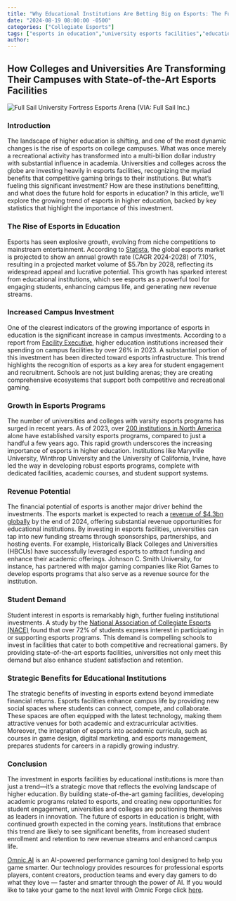 ```yaml
---
title: "Why Educational Institutions Are Betting Big on Esports: The Future of Campus Facilities"
date: "2024-08-19 08:00:00 -0500"
categories: ["Collegiate Esports"]
tags: ["esports in education","university esports facilities","educational investment in gaming","college esports programs","student engagement","esports career opportunities","campus life","higher education trends","student recruitment","academic development"]
author:
---
```


## How Colleges and Universities Are Transforming Their Campuses with State-of-the-Art Esports Facilities

![Full Sail University Fortress Esports Arena](/2024-08-19-Why-Educational-Institutions-Are-Betting-Big-on-Esports-The-Future-of-Campus-Facilities.jpg)
(VIA: Full Sail Inc.)

### Introduction

The landscape of higher education is shifting, and one of the most dynamic changes is the rise of esports on college campuses. What was once merely a recreational activity has transformed into a multi-billion dollar industry with substantial influence in academia. Universities and colleges across the globe are investing heavily in esports facilities, recognizing the myriad benefits that competitive gaming brings to their institutions. But what’s fueling this significant investment? How are these institutions benefitting, and what does the future hold for esports in education? In this article, we'll explore the growing trend of esports in higher education, backed by key statistics that highlight the importance of this investment.

### The Rise of Esports in Education

Esports has seen explosive growth, evolving from niche competitions to mainstream entertainment. According to [Statista](https://www.statista.com/outlook/amo/esports/worldwide), the global esports market is projected to show an annual growth rate (CAGR 2024-2028) of 7.10%, resulting in a projected market volume of $5.7bn by 2028, reflecting its widespread appeal and lucrative potential. This growth has sparked interest from educational institutions, which see esports as a powerful tool for engaging students, enhancing campus life, and generating new revenue streams.

### Increased Campus Investment

One of the clearest indicators of the growing importance of esports in education is the significant increase in campus investments. According to a report from [Facility Executive](https://facilityexecutive.com/higher-education-facilities-investments-on-the-rise/), higher education institutions increased their spending on campus facilities by over 26% in 2023. A substantial portion of this investment has been directed toward esports infrastructure. This trend highlights the recognition of esports as a key area for student engagement and recruitment. Schools are not just building arenas; they are creating comprehensive ecosystems that support both competitive and recreational gaming.

### Growth in Esports Programs

The number of universities and colleges with varsity esports programs has surged in recent years. As of 2023, over [200 institutions in North America](https://library.educause.edu/resources/2021/8/expanding-esports-in-higher-ed-benefits-and-guidance-for-new-esports-programs) alone have established varsity esports programs, compared to just a handful a few years ago. This rapid growth underscores the increasing importance of esports in higher education. Institutions like Maryville University, Winthrop University and the University of California, Irvine, have led the way in developing robust esports programs, complete with dedicated facilities, academic courses, and student support systems.

### Revenue Potential

The financial potential of esports is another major driver behind the investments. The esports market is expected to reach a [revenue of $4.3bn globally](https://www.statista.com/outlook/amo/esports/worldwide) by the end of 2024, offering substantial revenue opportunities for educational institutions. By investing in esports facilities, universities can tap into new funding streams through sponsorships, partnerships, and hosting events. For example, Historically Black Colleges and Universities (HBCUs) have successfully leveraged esports to attract funding and enhance their academic offerings. Johnson C. Smith University, for instance, has partnered with major gaming companies like Riot Games to develop esports programs that also serve as a revenue source for the institution.

### Student Demand

Student interest in esports is remarkably high, further fueling institutional investments. A study by the [National Association of Collegiate Esports (NACE)](https://www.nacesports.org/) found that over 72% of students express interest in participating in or supporting esports programs. This demand is compelling schools to invest in facilities that cater to both competitive and recreational gamers. By providing state-of-the-art esports facilities, universities not only meet this demand but also enhance student satisfaction and retention.

### Strategic Benefits for Educational Institutions

The strategic benefits of investing in esports extend beyond immediate financial returns. Esports facilities enhance campus life by providing new social spaces where students can connect, compete, and collaborate. These spaces are often equipped with the latest technology, making them attractive venues for both academic and extracurricular activities. Moreover, the integration of esports into academic curricula, such as courses in game design, digital marketing, and esports management, prepares students for careers in a rapidly growing industry.

### Conclusion

The investment in esports facilities by educational institutions is more than just a trend—it’s a strategic move that reflects the evolving landscape of higher education. By building state-of-the-art gaming facilities, developing academic programs related to esports, and creating new opportunities for student engagement, universities and colleges are positioning themselves as leaders in innovation. The future of esports in education is bright, with continued growth expected in the coming years. Institutions that embrace this trend are likely to see significant benefits, from increased student enrollment and retention to new revenue streams and enhanced campus life.

[Omnic.AI](https://www.omnic.ai/) is an AI-powered performance gaming tool designed to help you game smarter. Our technology provides resources for professional esports players, content creators, production teams and every day gamers to do what they love — faster and smarter through the power of AI. If you would like to take your game to the next level with Omnic Forge click [here](https://forge.omnic.ai/).